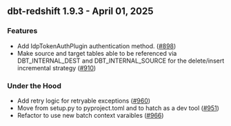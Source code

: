 ## dbt-redshift 1.9.3 - April 01, 2025

### Features

- Add IdpTokenAuthPlugin authentication method. ([#898](https://github.com/dbt-labs/dbt-adapters/issues/898))
- Make source and target tables able to be referenced via DBT_INTERNAL_DEST and DBT_INTERNAL_SOURCE for the delete/insert incremental strategy ([#910](https://github.com/dbt-labs/dbt-adapters/issues/910))

### Under the Hood

- Add retry logic for retryable exceptions ([#960](https://github.com/dbt-labs/dbt-adapters/issues/960))
- Move from setup.py to pyproject.toml and to hatch as a dev tool ([#951](https://github.com/dbt-labs/dbt-adapters/issues/951))
- Refactor to use new batch context varaibles ([#966](https://github.com/dbt-labs/dbt-adapters/issues/966))

